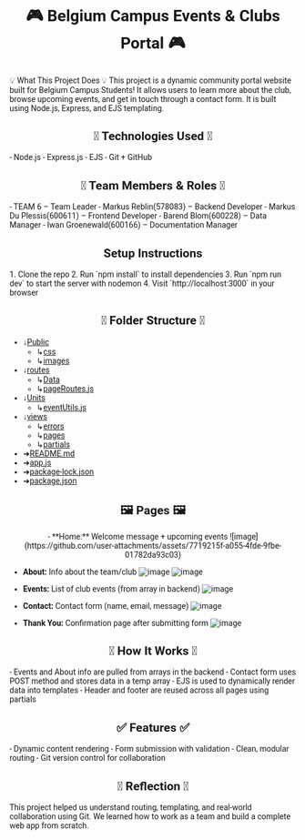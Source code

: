 <body style="font-family:'Roboto';">
<h1 align="center">🎮 Belgium Campus Events & Clubs Portal 🎮</h1> 
 
<h2></h2>💡 What This Project Does 💡
This project is a dynamic community portal website built for Belgium Campus Students!
It allows users to learn more about the club, browse upcoming events, and get in touch through a contact form. It is built using Node.js, Express, and EJS templating.
 
<h2 align="center">🚀 Technologies Used 🚀</h2> 
- Node.js
- Express.js
- EJS
- Git + GitHub
 
<h2 align="center">👥 Team Members & Roles 👥</h2> 
- TEAM 6 – Team Leader
- Markus Reblin(578083) – Backend Developer
- Markus Du Plessis(600611) – Frontend Developer
- Barend Blom(600228) – Data Manager
- Iwan Groenewald(600166) – Documentation Manager
 
<h2 align="center">Setup Instructions</h2> 
1. Clone the repo
2. Run `npm install` to install dependencies
3. Run `npm run dev` to start the server with nodemon
4. Visit `http://localhost:3000` in your browser
 
<h2 align="center">📂 Folder Structure 📂</h2> 
 
* ↓[Public](https://github.com/MarkusR22/WPR381-Project/tree/main/public)
   * ↳[css](https://github.com/MarkusR22/WPR381-Project/tree/main/public/css)
   * ↳[images](https://github.com/MarkusR22/WPR381-Project/tree/main/public/images)
* ↓[routes](https://github.com/MarkusR22/WPR381-Project/tree/main/routes)
   * ↳[Data](https://github.com/MarkusR22/WPR381-Project/tree/main/routes/Data)
   * ↳[pageRoutes.js](https://github.com/MarkusR22/WPR381-Project/blob/main/routes/pageRoutes.js)
* ↓[Units](https://github.com/MarkusR22/WPR381-Project/tree/main/utils)
   * ↳[eventUtils.js](https://github.com/MarkusR22/WPR381-Project/blob/main/utils/eventUtils.js)
* ↓[views](https://github.com/MarkusR22/WPR381-Project/tree/main/views)
   * ↳[errors](https://github.com/MarkusR22/WPR381-Project/tree/main/views/errors)
   * ↳[pages](https://github.com/MarkusR22/WPR381-Project/tree/main/views/pages)
   * ↳[partials](https://github.com/MarkusR22/WPR381-Project/tree/main/views/partials)
* ➜[README.md](https://github.com/MarkusR22/WPR381-Project/blob/main/README.md)
* ➜[app.js](https://github.com/MarkusR22/WPR381-Project/blob/main/app.js)
* ➜[package-lock.json](https://github.com/MarkusR22/WPR381-Project/blob/main/package-lock.json)
* ➜[package.json](https://github.com/MarkusR22/WPR381-Project/blob/main/package.json)
 
 <h2 align="center">🖼 Pages 🖼</h2>

 <p align="center">
- **Home:** Welcome message + upcoming events
 ![image](https://github.com/user-attachments/assets/7719215f-a055-4fde-9fbe-01782da93c03)

- **About:** Info about the team/club
 ![image](https://github.com/user-attachments/assets/9cddd90f-fd89-4089-89a8-23ea694c5484)
 ![image](https://github.com/user-attachments/assets/303097ce-317b-4e4a-9b38-3315f61a55a1)


- **Events:** List of club events (from array in backend)
 ![image](https://github.com/user-attachments/assets/975c326f-6688-46b6-bef1-543d09b2bbb1)

- **Contact:** Contact form (name, email, message)
 ![image](https://github.com/user-attachments/assets/02309320-630b-43bc-8839-495856358115)

- **Thank You:** Confirmation page after submitting form
 ![image](https://github.com/user-attachments/assets/24f57d34-a60b-4979-9961-1134919f8c04)
</p>

 
<h2 align="center">🧠 How It Works 🧠</h2> 
- Events and About info are pulled from arrays in the backend
- Contact form uses POST method and stores data in a temp array
- EJS is used to dynamically render data into templates
- Header and footer are reused across all pages using partials

 <h2 align="center">✅ Features ✅</h2> 
- Dynamic content rendering
- Form submission with validation
- Clean, modular routing
- Git version control for collaboration
 
<h2 align="center">🙌 Reflection 🙌</h2>
This project helped us understand routing, templating, and real-world collaboration using Git. We learned how to work as a team and build a complete web app from scratch.
</body>
